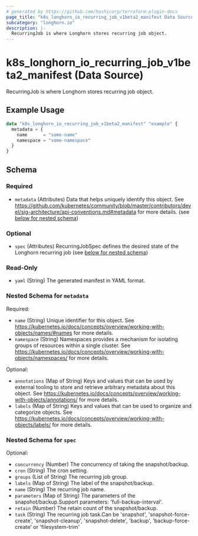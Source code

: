 ```yaml
---
# generated by https://github.com/hashicorp/terraform-plugin-docs
page_title: "k8s_longhorn_io_recurring_job_v1beta2_manifest Data Source - terraform-provider-k8s"
subcategory: "longhorn.io"
description: |-
  RecurringJob is where Longhorn stores recurring job object.
---
```


# k8s_longhorn_io_recurring_job_v1beta2_manifest (Data Source)

RecurringJob is where Longhorn stores recurring job object.

## Example Usage

```terraform
data "k8s_longhorn_io_recurring_job_v1beta2_manifest" "example" {
  metadata = {
    name      = "some-name"
    namespace = "some-namespace"
  }
}
```

<!-- schema generated by tfplugindocs -->
## Schema

### Required

- `metadata` (Attributes) Data that helps uniquely identify this object. See https://github.com/kubernetes/community/blob/master/contributors/devel/sig-architecture/api-conventions.md#metadata for more details. (see [below for nested schema](#nestedatt--metadata))

### Optional

- `spec` (Attributes) RecurringJobSpec defines the desired state of the Longhorn recurring job (see [below for nested schema](#nestedatt--spec))

### Read-Only

- `yaml` (String) The generated manifest in YAML format.

<a id="nestedatt--metadata"></a>
### Nested Schema for `metadata`

Required:

- `name` (String) Unique identifier for this object. See https://kubernetes.io/docs/concepts/overview/working-with-objects/names/#names for more details.
- `namespace` (String) Namespaces provides a mechanism for isolating groups of resources within a single cluster. See https://kubernetes.io/docs/concepts/overview/working-with-objects/namespaces/ for more details.

Optional:

- `annotations` (Map of String) Keys and values that can be used by external tooling to store and retrieve arbitrary metadata about this object. See https://kubernetes.io/docs/concepts/overview/working-with-objects/annotations/ for more details.
- `labels` (Map of String) Keys and values that can be used to organize and categorize objects. See https://kubernetes.io/docs/concepts/overview/working-with-objects/labels/ for more details.


<a id="nestedatt--spec"></a>
### Nested Schema for `spec`

Optional:

- `concurrency` (Number) The concurrency of taking the snapshot/backup.
- `cron` (String) The cron setting.
- `groups` (List of String) The recurring job group.
- `labels` (Map of String) The label of the snapshot/backup.
- `name` (String) The recurring job name.
- `parameters` (Map of String) The parameters of the snapshot/backup.Support parameters: 'full-backup-interval'.
- `retain` (Number) The retain count of the snapshot/backup.
- `task` (String) The recurring job task.Can be 'snapshot', 'snapshot-force-create', 'snapshot-cleanup', 'snapshot-delete', 'backup', 'backup-force-create' or 'filesystem-trim'
